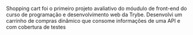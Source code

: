 Shopping cart foi o primeiro projeto avaliativo do móudulo de front-end do curso de programação e desenvolvimento web da Trybe. Desenvolvi um carrinho de compras dinâmico que consome informações de uma API e com cobertura de testes
